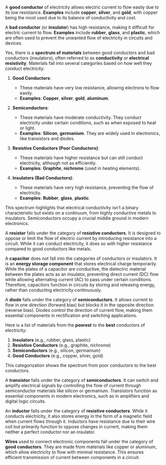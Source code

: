 A **good conductor** of electricity allows electric current to flow easily due to its low resistance. **Examples** include **copper**, **silver**, and **gold**, with copper being the most  used due to its balance of conductivity and cost.

A **bad conductor** (or **insulator**) has high resistance, making it difficult for electric current to flow. **Examples** include **rubber**, **glass**, and **plastic**, which are often used to prevent the unwanted flow of electricity in circuits and devices.

Yes, there is a **spectrum of materials** between good conductors and bad conductors (insulators), often referred to as **conductivity** or **electrical resistivity**. Materials fall into several categories based on how well they conduct electricity:

1. **Good Conductors**:
   - These materials have very low resistance, allowing electrons to flow easily.
   - **Examples**: **Copper**, **silver**, **gold**, **aluminum**.
   
2. **Semiconductors**:
   - These materials have moderate conductivity. They conduct electricity under certain conditions, such as when exposed to heat or light.
   - **Examples**: **Silicon**, **germanium**. They are widely used in electronics, like transistors and diodes.
   
3. **Resistive Conductors (Poor Conductors)**:
   - These materials have higher resistance but can still conduct electricity, although not as efficiently.
   - **Examples**: **Graphite**, **nichrome** (used in heating elements).

4. **Insulators (Bad Conductors)**:
   - These materials have very high resistance, preventing the flow of electricity.
   - **Examples**: **Rubber**, **glass**, **plastic**.

This spectrum highlights that electrical conductivity isn’t a binary characteristic but exists on a continuum, from highly conductive metals to insulators. Semiconductors occupy a crucial middle ground in modern electronics.

A **resistor** falls under the category of **resistive conductors**. It is designed to oppose or limit the flow of electric current by introducing resistance into a circuit. While it can conduct electricity, it does so with higher resistance compared to good conductors like metals.

A **capacitor** does not fall into the categories of conductors or insulators. It is an **energy storage component** that stores electrical charge temporarily. While the plates of a capacitor are conductive, the dielectric material between the plates acts as an insulator, preventing direct current (DC) flow while allowing alternating current (AC) to pass under certain conditions. Therefore, capacitors function in circuits by storing and releasing energy, rather than conducting electricity continuously.

A **diode** falls under the category of **semiconductors**. It allows current to flow in one direction (forward bias) but blocks it in the opposite direction (reverse bias). Diodes control the direction of current flow, making them essential components in rectification and switching applications.

Here is a list of materials from the **poorest** to the **best** conductors of electricity:

1. **Insulators** (e.g., rubber, glass, plastic)
2. **Resistive Conductors** (e.g., graphite, nichrome)
3. **Semiconductors** (e.g., silicon, germanium)
4. **Good Conductors** (e.g., copper, silver, gold)

This categorization shows the spectrum from poor conductors to the best conductors.

A **transistor** falls under the category of **semiconductors**. It can switch and amplify electrical signals by controlling the flow of current through semiconductor materials like silicon or germanium. Transistors function as essential components in modern electronics, such as in amplifiers and digital logic circuits.

An **inductor** falls under the category of **resistive conductors**. While it conducts electricity, it also stores energy in the form of a magnetic field when current flows through it. Inductors have resistance due to their wire coil but primarily function to oppose changes in current, making them neither a perfect conductor nor an insulator.

**Wires** used to connect electronic components fall under the category of **good conductors**. They are  made from materials like copper or aluminum, which allow electricity to flow with minimal resistance. This ensures efficient transmission of current between components in a circuit.
